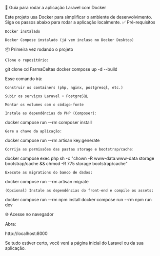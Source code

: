 🚀 Guia para rodar a aplicação Laravel com Docker

Este projeto usa Docker para simplificar o ambiente de desenvolvimento. Siga os passos abaixo para rodar a aplicação localmente.
✅ Pré-requisitos

    Docker instalado

    Docker Compose instalado (já vem incluso no Docker Desktop) 

📦 Primeira vez rodando o projeto

    Clone o repositório:

git clone <url-do-repositorio>
cd FarmaCeltas
docker compose up -d --build

Esse comando irá:

    Construir os containers (php, nginx, postgresql, etc.)

    Subir os serviços Laravel + PostgreSQL

    Montar os volumes com o código-fonte

    Instale as dependências do PHP (Composer):

docker compose run --rm composer install

    Gere a chave da aplicação:

docker compose run --rm artisan key:generate

    Corrija as permissões das pastas storage e bootstrap/cache:

docker compose exec php sh -c "chown -R www-data:www-data storage bootstrap/cache && chmod -R 775 storage bootstrap/cache"

    Execute as migrations do banco de dados:

docker compose run --rm artisan migrate

    (Opcional) Instale as dependências do front-end e compile os assets:

docker compose run --rm npm install
docker compose run --rm npm run dev

🌐 Acesse no navegador

Abra:

http://localhost:8000

Se tudo estiver certo, você verá a página inicial do Laravel ou da sua aplicação.
